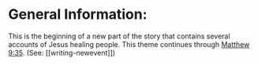 # General Information:

This is the beginning of a new part of the story that contains several accounts of Jesus healing people. This theme continues through [Matthew 9:35](../09/35.md). (See: [[writing-newevent]])